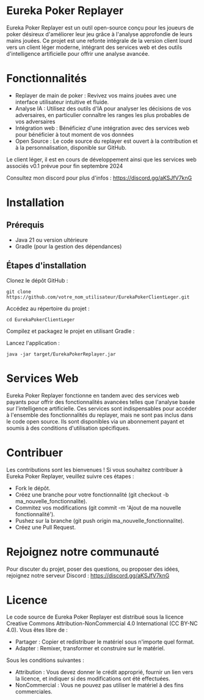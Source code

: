 # Eureka Poker Replayer

Eureka Poker Replayer est un outil open-source conçu pour les joueurs de poker désireux d'améliorer leur jeu grâce à l'analyse approfondie de leurs mains jouées. Ce projet est une refonte intégrale de la version client lourd vers un client léger moderne, intégrant des services web et des outils d'intelligence artificielle pour offrir une analyse avancée.

# Fonctionnalités

- Replayer de main de poker : Revivez vos mains jouées avec une interface utilisateur intuitive et fluide.
- Analyse IA : Utilisez des outils d'IA pour analyser les décisions de vos adversaires, en particulier connaître les ranges les plus probables de vos adversaires
- Intégration web : Bénéficiez d'une intégration avec des services web pour bénéficier à tout moment de vos données
- Open Source : Le code source du replayer est ouvert à la contribution et à la personnalisation, disponible sur GitHub.

Le client léger, il est en cours de développement ainsi que les services web associés
v0.1 prévue pour fin septembre 2024

Consultez mon discord pour plus d'infos : https://discord.gg/aKSJfV7knG

# Installation
## Prérequis

- Java 21 ou version ultérieure
- Gradle (pour la gestion des dépendances)

## Étapes d'installation

Clonez le dépôt GitHub :

```
git clone https://github.com/votre_nom_utilisateur/EurekaPokerClientLeger.git
```

Accédez au répertoire du projet :

```
cd EurekaPokerClientLeger
```

Compilez et packagez le projet en utilisant Gradle :

Lancez l'application :

```console
java -jar target/EurekaPokerReplayer.jar
```

# Services Web

Eureka Poker Replayer fonctionne en tandem avec des services web payants pour offrir des fonctionnalités avancées telles que l'analyse basée sur l'intelligence artificielle. Ces services sont indispensables pour accéder à l'ensemble des fonctionnalités du replayer, mais ne sont pas inclus dans le code open source. Ils sont disponibles via un abonnement payant et soumis à des conditions d'utilisation spécifiques.

# Contribuer

Les contributions sont les bienvenues ! Si vous souhaitez contribuer à Eureka Poker Replayer, veuillez suivre ces étapes :

- Fork le dépôt.
- Créez une branche pour votre fonctionnalité (git checkout -b ma_nouvelle_fonctionnalite).
- Commitez vos modifications (git commit -m 'Ajout de ma nouvelle fonctionnalité').
- Pushez sur la branche (git push origin ma_nouvelle_fonctionnalite).
- Créez une Pull Request.

# Rejoignez notre communauté

Pour discuter du projet, poser des questions, ou proposer des idées, rejoignez notre serveur Discord :  https://discord.gg/aKSJfV7knG

# Licence

Le code source de Eureka Poker Replayer est distribué sous la licence Creative Commons Attribution-NonCommercial 4.0 International (CC BY-NC 4.0). Vous êtes libre de :

- Partager : Copier et redistribuer le matériel sous n'importe quel format.
- Adapter : Remixer, transformer et construire sur le matériel.

Sous les conditions suivantes :

- Attribution : Vous devez donner le crédit approprié, fournir un lien vers la licence, et indiquer si des modifications ont été effectuées.
- NonCommercial : Vous ne pouvez pas utiliser le matériel à des fins commerciales.
